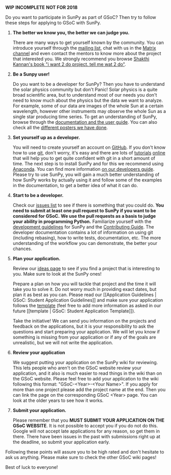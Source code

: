 **WIP** **INCOMPLETE** **NOT FOR 2018**

Do you want to participate in SunPy as part of GSoC?
Then try to follow these steps for applying to GSoC with SunPy.

1. **The better we know you, the better we can judge you.**

    There are many ways to get yourself known by the community.
    You can introduce yourself through the [mailing list](https://groups.google.com/group/sunpy), chat with us in the [Matrix channel](https://riot.im/app/#/room/#sunpy:matrix.org) and even contact the mentors to know more about the project that interested you.
    We strongly recommend you browse [Shakthi Kannan's book "i want 2 do project. tell me wat 2 do"](http://shakthimaan.com/downloads/book/chapter1.pdf).

2. **Be a Sunpy user!**

    Do you want to be a developer for SunPy?
    Then you have to understand the solar physics community but don't Panic!
    Solar physics is a quite broad scientific area, but to understand most of our needs you don't need to know much about the physics but the data we want to analyze.
    For example, some of our data are images of the whole Sun at a certain wavelength, however other instruments may observe the whole Sun as a single star producing time series.
    To get an understanding of SunPy, browse through the [documentation and the user guide](http://docs.sunpy.org/en/stable/guide/index.html).
    You can also check all the [different posters we have done](http://figshare.com/articles/search?q=sunpy&quick=1).

3. **Set yourself up as a developer.**

    You will need to create yourself an account on [GitHub](https://github.com).
    If you don't know how to use [git](http://www.git-scm.com/),
    don't worry, it's easy and there are lots of [tutorials](https://try.github.io/levels/1/challenges/1) [online](http://gitimmersion.com/) that will help you to get quite confident with git in a short amount of time.
    The next step is to install SunPy and for this we recommend using [Anaconda](https://www.anaconda.com/download/).
    You can find more information [on our developers guide](http://docs.sunpy.org/en/latest/dev_guide/newcomers.html).
    Please try to use SunPy, you will gain a much better understanding of how SunPy works by actually using it and follow some of the examples in the documentation, to get a better idea of what it can do.

4. **Start to be a developer.**

    Check our [issues list](https://github.com/sunpy/sunpy/labels/Package%20Novice) to see if there is something that you could do.
    **You need to submit at least one pull request to SunPy if you want to be considered for GSoC.**
    **We use the pull requests as a basis to judge your ability in programming Python.**
    Familiarize yourself with the [development guidelines](http://docs.sunpy.org/en/latest/dev_guide/index.html) for SunPy and the [Contributing Guide](https://github.com/sunpy/sunpy/blob/master/CONTRIBUTING.rst).
    The developer documentation contains a lot of information on using git (including rebasing), how to write tests, documentation, etc.
    The more understanding of the workflow you can demonstrate, the better your chances.

5. **Plan your application.**

    Review our [ideas page](http://openastronomy.org/gsoc/) to see if you find a project that is interesting to you.
    Make sure to look at the SunPy ones!

    Prepare a plan on how you will tackle that project and the time it will take you to solve it.
    Do not worry much in providing exact dates, but plan it as best as you can.
    Please read our [[Application Guidelines | GSoC: Student Application Guidelines]] and make sure your application follows the 
    [template](https://github.com/OpenAstronomy/GSoC/blob/master/application_students.md) (feel free to add more information as asked
    in our future [[template | GSoC: Student Application Template]]).

    Take the initiative!
    We can send you information on the projects and feedback on the applications, but it is your responsibility to ask the questions and start preparing your application.
    We will let you know if something is missing from your application or if any of the goals are unrealistic, but we will not write the application.

6. **Review your application**

    We suggest putting your application on the SunPy wiki for reviewing.
    This lets people who aren't on the GSoC website review your application, and it also is much easier to read things in the wiki than on the GSoC website.
    Please feel free to add your application to the wiki following this format: "GSoC-\<Year\>-\<Your Name\>".
    If you apply for more than one project please add the project name at the end.
    Then you can link the page on the corresponding GSoC \<Year\> page.
    You can look at the older years to see how it works.

7. **Submit your application.**

    Please remember that you **MUST SUBMIT YOUR APPLICATION ON THE GSoC WEBSITE**.
    It is not possible to accept you if you do not do this.
    Google will not accept late applications for any reason, so get them in there.
    There have been issues in the past with submissions right up at the deadline, so submit your application early.

Following these points will assure you to be high rated and don't hesitate to ask us anything.
Please make sure to check the other GSoC wiki pages!

Best of luck to everyone!
